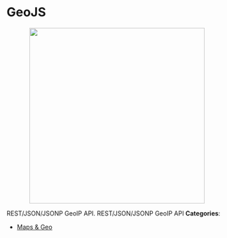 # GeoJS

<p align="center">
    <img width="400" src="https://raw.githubusercontent.com/awesome-apis/awesome-apis/apis/geojs/logo_256x256.png" />
</p>


REST/JSON/JSONP GeoIP API.  REST/JSON/JSONP GeoIP API
**Categories**:

- [Maps & Geo](https://github/awesome-apis/awesome-apis#maps-and-geo)



